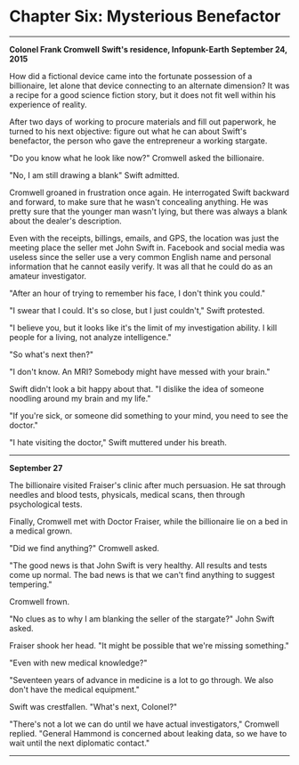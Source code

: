 # Chapter Six: Mysterious Benefactor

***
**Colonel Frank Cromwell**
**Swift's residence, Infopunk-Earth**
**September 24, 2015**

How did a fictional device came into the fortunate possession of a billionaire, let alone that device connecting to an alternate dimension? It was a recipe for a good science fiction story, but it does not fit well within his experience of reality.

After two days of working to procure materials and fill out paperwork, he turned to his next objective: figure out what he can about Swift's benefactor, the person who gave the entrepreneur a working stargate.

"Do you know what he look like now?" Cromwell asked the billionaire.

"No, I am still drawing a blank" Swift admitted.

Cromwell groaned in frustration once again. He interrogated Swift backward and forward, to make sure that he wasn't concealing anything. He was pretty sure that the younger man wasn't lying, but there was always a blank about the dealer's description.

Even with the receipts, billings, emails, and GPS, the location was just the meeting place the seller met John Swift in. Facebook and social media was useless since the seller use a very common English name and personal information that he cannot easily verify. It was all that he could do as an amateur investigator.

"After an hour of trying to remember his face, I don't think you could."

"I swear that I could. It's so close, but I just couldn't," Swift protested.

"I believe you, but it looks like it's the limit of my investigation ability. I kill people for a living, not analyze intelligence."

"So what's next then?"

"I don't know. An MRI? Somebody might have messed with your brain."

Swift didn't look a bit happy about that. "I dislike the idea of someone noodling around my brain and my life."

"If you're sick, or someone did something to your mind, you need to see the doctor."

"I hate visiting the doctor," Swift muttered under his breath.

***
**September 27**

The billionaire visited Fraiser's clinic after much persuasion. He sat through needles and blood tests, physicals, medical scans, then through psychological tests.

Finally, Cromwell met with Doctor Fraiser, while the billionaire lie on a bed in a medical grown.

"Did we find anything?" Cromwell asked.

"The good news is that John Swift is very healthy. All results and tests come up normal. The bad news is that we can't find anything to suggest tempering."

Cromwell frown.

"No clues as to why I am blanking the seller of the stargate?" John Swift asked.

Fraiser shook her head. "It might be possible that we're missing something."

"Even with new medical knowledge?"

"Seventeen years of advance in medicine is a lot to go through. We also don't have the medical equipment."

Swift was crestfallen. "What's next, Colonel?"

"There's not a lot we can do until we have actual investigators," Cromwell replied. "General Hammond is concerned about leaking data, so we have to wait until the next diplomatic contact."

***
